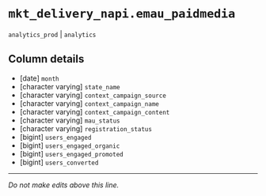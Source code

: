 # `mkt_delivery_napi.emau_paidmedia`
`analytics_prod` | `analytics`

## Column details
* [date]      `month`
* [character varying] `state_name`
* [character varying] `context_campaign_source`
* [character varying] `context_campaign_name`
* [character varying] `context_campaign_content`
* [character varying] `mau_status`
* [character varying] `registration_status`
* [bigint]    `users_engaged`
* [bigint]    `users_engaged_organic`
* [bigint]    `users_engaged_promoted`
* [bigint]    `users_converted`

-------------------------------------------------------------------------------
*Do not make edits above this line.*
